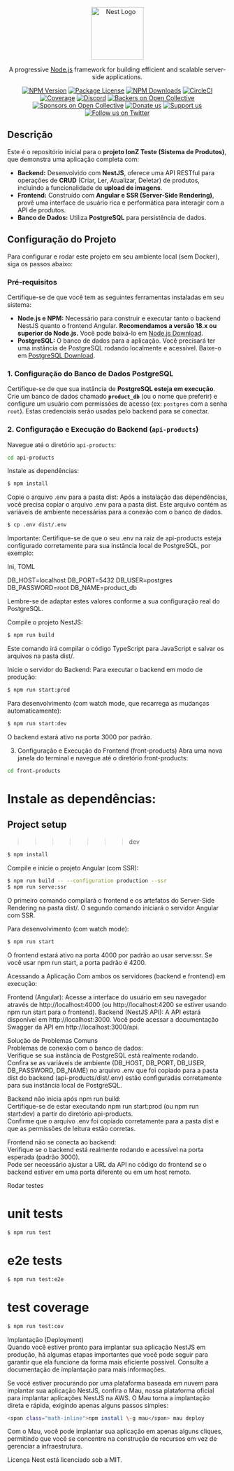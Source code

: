 <p align="center">
  <a href="http://nestjs.com/" target="blank"><img src="https://nestjs.com/img/logo-small.svg" width="120" alt="Nest Logo" /></a>
</p>

[circleci-image]: https://img.shields.io/circleci/build/github/nestjs/nest/master?token=abc123def456
[circleci-url]: https://circleci.com/gh/nestjs/nest

  <p align="center">A progressive <a href="http://nodejs.org" target="_blank">Node.js</a> framework for building efficient and scalable server-side applications.</p>
    <p align="center">
<a href="https://www.npmjs.com/~nestjscore" target="_blank"><img src="https://img.shields.io/npm/v/@nestjs/core.svg" alt="NPM Version" /></a>
<a href="https://www.npmjs.com/~nestjscore" target="_blank"><img src="https://img.shields.io/npm/l/@nestjs/core.svg" alt="Package License" /></a>
<a href="https://www.npmjs.com/~nestjscore" target="_blank"><img src="https://img.shields.io/npm/dm/@nestjs/common.svg" alt="NPM Downloads" /></a>
<a href="https://circleci.com/gh/nestjs/nest" target="_blank"><img src="https://img.shields.io/circleci/build/github/nestjs/nest/master" alt="CircleCI" /></a>
<a href="https://coveralls.io/github/nestjs/nest?branch=master" target="_blank"><img src="https://coveralls.io/repos/github/nestjs/nest/badge.svg?branch=master#9" alt="Coverage" /></a>
<a href="https://discord.gg/G7Qnnhy" target="_blank"><img src="https://img.shields.io/badge/discord-online-brightgreen.svg" alt="Discord"/></a>
<a href="https://opencollective.com/nest#backer" target="_blank"><img src="https://opencollective.com/nest/backers/badge.svg" alt="Backers on Open Collective" /></a>
<a href="https://opencollective.com/nest#sponsor" target="_blank"><img src="https://opencollective.com/nest/sponsors/badge.svg" alt="Sponsors on Open Collective" /></a>
  <a href="https://paypal.me/kamilmysliwiec" target="_blank"><img src="https://img.shields.io/badge/Donate-PayPal-ff3f59.svg" alt="Donate us"/></a>
    <a href="https://opencollective.com/nest#sponsor"  target="_blank"><img src="https://img.shields.io/badge/Support%20us-Open%20Collective-41B883.svg" alt="Support us"></a>
  <a href="https://twitter.com/nestframework" target="_blank"><img src="https://img.shields.io/twitter/follow/nestframework.svg?style=social&label=Follow" alt="Follow us on Twitter"></a>
</p>
  <!--[![Backers on Open Collective](https://opencollective.com/nest/backers/badge.svg)](https://opencollective.com/nest#backer)
  [![Sponsors on Open Collective](https://opencollective.com/nest/sponsors/badge.svg)](https://opencollective.com/nest#sponsor)-->

## Descrição

Este é o repositório inicial para o **projeto IonZ Teste (Sistema de Produtos)**, que demonstra uma aplicação completa com:

* **Backend:** Desenvolvido com **NestJS**, oferece uma API RESTful para operações de **CRUD** (Criar, Ler, Atualizar, Deletar) de produtos, incluindo a funcionalidade de **upload de imagens**.
* **Frontend:** Construído com **Angular e SSR (Server-Side Rendering)**, provê uma interface de usuário rica e performática para interagir com a API de produtos.
* **Banco de Dados:** Utiliza **PostgreSQL** para persistência de dados.

## Configuração do Projeto

Para configurar e rodar este projeto em seu ambiente local (sem Docker), siga os passos abaixo:

### Pré-requisitos

Certifique-se de que você tem as seguintes ferramentas instaladas em seu sistema:

* **Node.js e NPM:** Necessário para construir e executar tanto o backend NestJS quanto o frontend Angular. **Recomendamos a versão 18.x ou superior do Node.js.** Você pode baixá-lo em [Node.js Download](https://nodejs.org/en/download/).
* **PostgreSQL:** O banco de dados para a aplicação. Você precisará ter uma instância de PostgreSQL rodando localmente e acessível. Baixe-o em [PostgreSQL Download](https://www.postgresql.org/download/).

### 1. Configuração do Banco de Dados PostgreSQL

Certifique-se de que sua instância de **PostgreSQL esteja em execução**.
Crie um banco de dados chamado **`product_db`** (ou o nome que preferir) e configure um usuário com permissões de acesso (ex: `postgres` com a senha `root`). Estas credenciais serão usadas pelo backend para se conectar.

### 2. Configuração e Execução do Backend (`api-products`)

Navegue até o diretório `api-products`:

```bash
cd api-products

```

Instale as dependências:
```bash
$ npm install
```

Copie o arquivo .env para a pasta dist:
Após a instalação das dependências, você precisa copiar o arquivo .env para a pasta dist. Este arquivo contém as variáveis de ambiente necessárias para a conexão com o banco de dados.

```bash
$ cp .env dist/.env
```

Importante: Certifique-se de que o seu .env na raiz de api-products esteja configurado corretamente para sua instância local de PostgreSQL, por exemplo:

Ini, TOML

DB_HOST=localhost
DB_PORT=5432
DB_USER=postgres
DB_PASSWORD=root
DB_NAME=product_db

Lembre-se de adaptar estes valores conforme a sua configuração real do PostgreSQL.

Compile o projeto NestJS:

```bash
$ npm run build
```
Este comando irá compilar o código TypeScript para JavaScript e salvar os arquivos na pasta dist/.

Inicie o servidor do Backend:
Para executar o backend em modo de produção:

```bash
$ npm run start:prod
```
Para desenvolvimento (com watch mode, que recarrega as mudanças automaticamente):

```bash
$ npm run start:dev
```
O backend estará ativo na porta 3000 por padrão.

3. Configuração e Execução do Frontend (front-products)
Abra uma nova janela do terminal e navegue até o diretório front-products:

```bash
cd front-products
```

Instale as dependências:
=======

## Project setup
>>>>>>> dev

```bash
$ npm install
```

Compile e inicie o projeto Angular (com SSR):
```bash
$ npm run build -- --configuration production --ssr
$ npm run serve:ssr
```

O primeiro comando compilará o frontend e os artefatos do Server-Side Rendering na pasta dist/. O segundo comando iniciará o servidor Angular com SSR.

Para desenvolvimento (com watch mode):

```bash
$ npm run start
```
O frontend estará ativo na porta 4000 por padrão ao usar serve:ssr. Se você usar npm run start, a porta padrão é 4200.

Acessando a Aplicação
Com ambos os servidores (backend e frontend) em execução:

Frontend (Angular): Acesse a interface do usuário em seu navegador através de http://localhost:4000 (ou http://localhost:4200 se estiver usando npm run start para o frontend).
Backend (NestJS API): A API estará disponível em http://localhost:3000.
Você pode acessar a documentação Swagger da API em http://localhost:3000/api.

Solução de Problemas Comuns</br>
Problemas de conexão com o banco de dados:</br>
Verifique se sua instância de PostgreSQL está realmente rodando.</br>
Confira se as variáveis de ambiente (DB_HOST, DB_PORT, DB_USER, DB_PASSWORD, DB_NAME) no arquivo .env que foi copiado para a pasta dist do backend (api-products/dist/.env) estão configuradas corretamente para sua instância local de PostgreSQL.</br>

Backend não inicia após npm run build:</br>
Certifique-se de estar executando npm run start:prod (ou npm run start:dev) a partir do diretório api-products.</br>
Confirme que o arquivo .env foi copiado corretamente para a pasta dist e que as permissões de leitura estão corretas.</br>

Frontend não se conecta ao backend:</br>
Verifique se o backend está realmente rodando e acessível na porta esperada (padrão 3000).</br>
Pode ser necessário ajustar a URL da API no código do frontend se o backend estiver em uma porta diferente ou em um host remoto.</br>

Rodar testes
# unit tests
```bash
$ npm run test
```
# e2e tests
```bash
$ npm run test:e2e
```

# test coverage
```bash
$ npm run test:cov
```
Implantação (Deployment)<br>
Quando você estiver pronto para implantar sua aplicação NestJS em produção, há algumas etapas importantes que você pode seguir para garantir que ela funcione da forma mais eficiente possível. Consulte a documentação de implantação para mais informações.</br>

Se você estiver procurando por uma plataforma baseada em nuvem para implantar sua aplicação NestJS, confira o Mau, nossa plataforma oficial para implantar aplicações NestJS na AWS. O Mau torna a implantação direta e rápida, exigindo apenas alguns passos simples:</br>
```bash
<span class="math-inline">npm install \-g mau</span> mau deploy
```
Com o Mau, você pode implantar sua aplicação em apenas alguns cliques, permitindo que você se concentre na construção de recursos em vez de gerenciar a infraestrutura.

Licença
Nest está licenciado sob a MIT.
